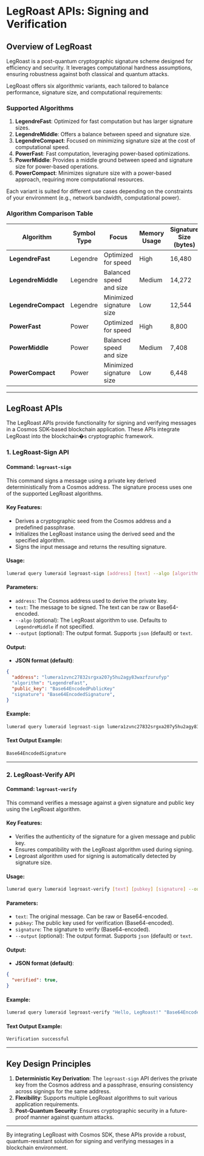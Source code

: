 # LegRoast APIs: Signing and Verification

## Overview of LegRoast
LegRoast is a post-quantum cryptographic signature scheme designed for efficiency and security. It leverages computational hardness assumptions, ensuring robustness against both classical and quantum attacks. 

LegRoast offers six algorithmic variants, each tailored to balance performance, signature size, and computational requirements:

### Supported Algorithms
1. **LegendreFast**: Optimized for fast computation but has larger signature sizes.
2. **LegendreMiddle**: Offers a balance between speed and signature size.
3. **LegendreCompact**: Focused on minimizing signature size at the cost of computational speed.
4. **PowerFast**: Fast computation, leveraging power-based optimizations.
5. **PowerMiddle**: Provides a middle ground between speed and signature size for power-based operations.
6. **PowerCompact**: Minimizes signature size with a power-based approach, requiring more computational resources.

Each variant is suited for different use cases depending on the constraints of your environment (e.g., network bandwidth, computational power).

### Algorithm Comparison Table
| **Algorithm**      | **Symbol Type** | **Focus**                  | **Memory Usage** | **Signature Size (bytes)** |
|---------------------|-----------------|----------------------------|------------------|----------------------------|
| **LegendreFast**    | Legendre        | Optimized for speed        | High             | 16,480                     |
| **LegendreMiddle**  | Legendre        | Balanced speed and size    | Medium           | 14,272                     |
| **LegendreCompact** | Legendre        | Minimized signature size   | Low              | 12,544                     |
| **PowerFast**       | Power           | Optimized for speed        | High             | 8,800                      |
| **PowerMiddle**     | Power           | Balanced speed and size    | Medium           | 7,408                      |
| **PowerCompact**    | Power           | Minimized signature size   | Low              | 6,448                      |

---

## LegRoast APIs
The LegRoast APIs provide functionality for signing and verifying messages in a Cosmos SDK-based blockchain application. These APIs integrate LegRoast into the blockchain�s cryptographic framework.

### 1. **LegRoast-Sign API**
#### Command: `legroast-sign`

This command signs a message using a private key derived deterministically from a Cosmos address. The signature process uses one of the supported LegRoast algorithms.

#### Key Features:
- Derives a cryptographic seed from the Cosmos address and a predefined passphrase.
- Initializes the LegRoast instance using the derived seed and the specified algorithm.
- Signs the input message and returns the resulting signature.

#### Usage:
```bash
lumerad query lumeraid legroast-sign [address] [text] --algo [algorithm] --output [json|text]
```

#### Parameters:
- `address`: The Cosmos address used to derive the private key.
- `text`: The message to be signed. The text can be raw or Base64-encoded.
- `--algo` (optional): The LegRoast algorithm to use. Defaults to `LegendreMiddle` if not specified.
- `--output` (optional): The output format. Supports `json` (default) or `text`.

#### Output:
- **JSON format (default)**:
```json
{
  "address": "lumera1zvnc27832srgxa207y5hu2agy83wazfzurufyp"
  "algorithm": "LegendreFast",
  "public_key": "Base64EncodedPublicKey"
  "signature": "Base64EncodedSignature",
}
```

#### Example:
```bash
lumerad query lumeraid legroast-sign lumera1zvnc27832srgxa207y5hu2agy83wazfzurufyp "Hello, LegRoast!" --algo LegendreFast --output json
```

#### **Text Output Example**:
```bash
Base64EncodedSignature
```

---

### 2. **LegRoast-Verify API**
#### Command: `legroast-verify`

This command verifies a message against a given signature and public key using the LegRoast algorithm.

#### Key Features:
- Verifies the authenticity of the signature for a given message and public key.
- Ensures compatibility with the LegRoast algorithm used during signing.
- Legroast algorithm used for signing is automatically detected by signature size.

#### Usage:
```bash
lumerad query lumeraid legroast-verify [text] [pubkey] [signature] --output [json|text]
```

#### Parameters:
- `text`: The original message. Can be raw or Base64-encoded.
- `pubkey`: The public key used for verification (Base64-encoded).
- `signature`: The signature to verify (Base64-encoded).
- `--output` (optional): The output format. Supports `json` (default) or `text`.

#### Output:
- **JSON format (default)**:
```json
{
  "verified": true,
}
```

#### Example:
```bash
lumerad query lumeraid legroast-verify "Hello, LegRoast!" "Base64EncodedPubKey" "Base64EncodedSignature" --output text
```

#### **Text Output Example**:
```bash
Verification successful
```

---

## Key Design Principles
1. **Deterministic Key Derivation**: The `legroast-sign` API derives the private key from the Cosmos address and a passphrase, ensuring consistency across signings for the same address.
2. **Flexibility**: Supports multiple LegRoast algorithms to suit various application requirements.
3. **Post-Quantum Security**: Ensures cryptographic security in a future-proof manner against quantum attacks.

---


By integrating LegRoast with Cosmos SDK, these APIs provide a robust, quantum-resistant solution for signing and verifying messages in a blockchain environment.

